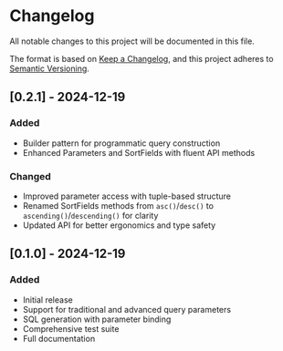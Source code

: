 # Changelog

All notable changes to this project will be documented in this file.

The format is based on [Keep a Changelog](https://keepachangelog.com/en/1.0.0/),
and this project adheres to [Semantic Versioning](https://semver.org/spec/v2.0.0.html).

## [0.2.1] - 2024-12-19

### Added
- Builder pattern for programmatic query construction
- Enhanced Parameters and SortFields with fluent API methods

### Changed
- Improved parameter access with tuple-based structure
- Renamed SortFields methods from `asc()`/`desc()` to `ascending()`/`descending()` for clarity
- Updated API for better ergonomics and type safety

## [0.1.0] - 2024-12-19

### Added
- Initial release
- Support for traditional and advanced query parameters
- SQL generation with parameter binding
- Comprehensive test suite
- Full documentation
